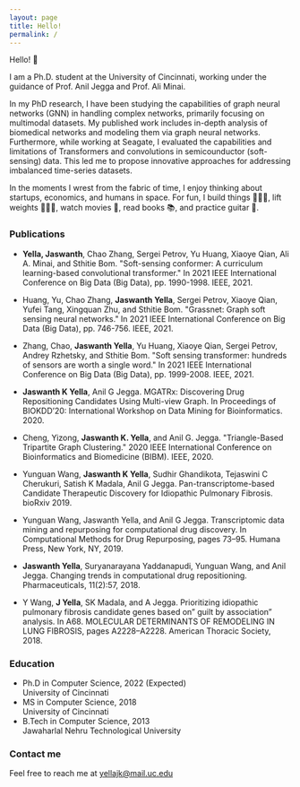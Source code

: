 ```yaml
---
layout: page
title: Hello!
permalink: /
---
```

<p>Hello! 👋 </p>

<p>I am a Ph.D. student at the University of Cincinnati, working under the guidance of Prof. Anil Jegga and
Prof. Ali
Minai. </p>

<p>
In my PhD research, I have been studying the capabilities of graph neural networks (GNN) in handling complex
networks,
primarily focusing on multimodal datasets. My published work includes in-depth analysis of biomedical
networks and
modeling them via graph neural networks. Furthermore, while working at Seagate, I evaluated the capabilities
and limitations of Transformers and convolutions in semicounductor (soft-sensing) data. This led me to
propose innovative approaches for addressing imbalanced time-series datasets.
</p>

<p>
In the moments I wrest from the fabric of time, I enjoy thinking about startups, economics, and humans in
space. For fun,
I build things 👨🏼‍💻, lift weights 🏋🏻‍♂️, watch movies 🍿, read books 📚, and practice guitar 🎸.

</p>



### Publications

* **Yella, Jaswanth**, Chao Zhang, Sergei Petrov, Yu Huang, Xiaoye Qian, Ali A. Minai, and Sthitie Bom. "Soft-sensing conformer: A curriculum learning-based convolutional transformer." In 2021 IEEE International Conference on Big Data (Big Data), pp. 1990-1998. IEEE, 2021.

* Huang, Yu, Chao Zhang, **Jaswanth Yella**, Sergei Petrov, Xiaoye Qian, Yufei Tang, Xingquan Zhu, and Sthitie Bom. "Grassnet: Graph soft sensing neural networks." In 2021 IEEE International Conference on Big Data (Big Data), pp. 746-756. IEEE, 2021.

* Zhang, Chao, **Jaswanth Yella**, Yu Huang, Xiaoye Qian, Sergei Petrov, Andrey Rzhetsky, and Sthitie Bom. "Soft sensing transformer: hundreds of sensors are worth a single word." In 2021 IEEE International Conference on Big Data (Big Data), pp. 1999-2008. IEEE, 2021.

* **Jaswanth K Yella**, Anil G Jegga. MGATRx: Discovering Drug Repositioning Candidates Using Multi-view Graph. In Proceedings of BIOKDD’20: International Workshop on Data Mining for Bioinformatics. 2020.

* Cheng, Yizong, **Jaswanth K. Yella**, and Anil G. Jegga. "Triangle-Based Tripartite Graph Clustering." 2020 IEEE International Conference on Bioinformatics and Biomedicine (BIBM). IEEE, 2020.

* Yunguan Wang, **Jaswanth K Yella**, Sudhir Ghandikota, Tejaswini C Cherukuri, Satish K Madala, Anil G Jegga. Pan-transcriptome-based Candidate Therapeutic Discovery for Idiopathic Pulmonary Fibrosis. bioRxiv 2019.

* Yunguan Wang, Jaswanth Yella, and Anil G Jegga. Transcriptomic data mining and repurposing for computational drug discovery. In Computational Methods for Drug Repurposing, pages 73–95. Humana Press, New York, NY, 2019.

* **Jaswanth Yella**, Suryanarayana Yaddanapudi, Yunguan Wang, and Anil Jegga. Changing trends in computational drug repositioning. Pharmaceuticals, 11(2):57, 2018.

* Y Wang, **J Yella**, SK Madala, and A Jegga. Prioritizing idiopathic pulmonary fibrosis candidate genes based on” guilt by association” analysis. In A68. MOLECULAR DETERMINANTS OF
REMODELING IN LUNG FIBROSIS, pages A2228–A2228. American Thoracic Society, 2018.


### Education
* Ph.D in Computer Science, 2022 (Expected)<br/>
  University of Cincinnati
* MS in Computer Science, 2018<br/>
  University of Cincinnati
* B.Tech in Computer Science, 2013<br/>
  Jawaharlal Nehru Technological University



### Contact me
Feel free to reach me at
[yellajk@mail.uc.edu](mailto:yellajk@mail.uc.edu)
